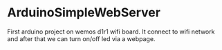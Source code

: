 # ArduinoSimpleWebServer
First arduino project on wemos d1r1 wifi board. It connect to wifi network and after that we can turn on/off led via a webpage.
